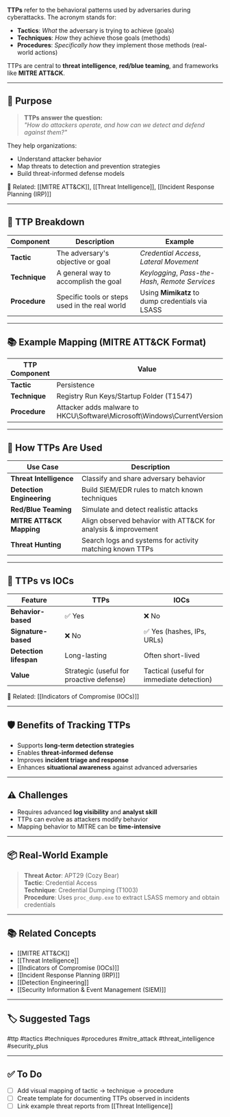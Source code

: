 **TTPs** refer to the behavioral patterns used by adversaries during cyberattacks. The acronym stands for:

- **Tactics**: _What_ the adversary is trying to achieve (goals)
- **Techniques**: _How_ they achieve those goals (methods)
- **Procedures**: _Specifically how_ they implement those methods (real-world actions)

TTPs are central to **threat intelligence**, **red/blue teaming**, and frameworks like **MITRE ATT&CK**.

---

## 🎯 Purpose

> **TTPs answer the question:**  
> _"How do attackers operate, and how can we detect and defend against them?"_

They help organizations:
- Understand attacker behavior
- Map threats to detection and prevention strategies
- Build threat-informed defense models

📎 Related: [[MITRE ATT&CK]], [[Threat Intelligence]], [[Incident Response Planning (IRP)]]

---

## 🧱 TTP Breakdown

| Component    | Description                                         | Example                                           |
|--------------|-----------------------------------------------------|---------------------------------------------------|
| **Tactic**    | The adversary's objective or goal                  | *Credential Access*, *Lateral Movement*           |
| **Technique** | A general way to accomplish the goal               | *Keylogging*, *Pass-the-Hash*, *Remote Services*  |
| **Procedure** | Specific tools or steps used in the real world     | Using **Mimikatz** to dump credentials via LSASS  |

---

## 📚 Example Mapping (MITRE ATT&CK Format)

| TTP Component        | Value                                       |
|----------------------|---------------------------------------------|
| **Tactic**           | Persistence                                 |
| **Technique**        | Registry Run Keys/Startup Folder (T1547)   |
| **Procedure**        | Attacker adds malware to HKCU\Software\Microsoft\Windows\CurrentVersion\Run |

---

## 🧰 How TTPs Are Used

| Use Case                 | Description                                                       |
|--------------------------|-------------------------------------------------------------------|
| **Threat Intelligence**  | Classify and share adversary behavior                            |
| **Detection Engineering**| Build SIEM/EDR rules to match known techniques                   |
| **Red/Blue Teaming**     | Simulate and detect realistic attacks                            |
| **MITRE ATT&CK Mapping** | Align observed behavior with ATT&CK for analysis & improvement   |
| **Threat Hunting**       | Search logs and systems for activity matching known TTPs         |

---

## 🔁 TTPs vs IOCs

| Feature            | TTPs                                         | IOCs                                      |
|--------------------|----------------------------------------------|-------------------------------------------|
| **Behavior-based** | ✅ Yes                                       | ❌ No                                     |
| **Signature-based**| ❌ No                                        | ✅ Yes (hashes, IPs, URLs)                |
| **Detection lifespan** | Long-lasting                             | Often short-lived                        |
| **Value**          | Strategic (useful for proactive defense)     | Tactical (useful for immediate detection) |

📎 Related: [[Indicators of Compromise (IOCs)]]

---

## 🛡 Benefits of Tracking TTPs

- Supports **long-term detection strategies**
- Enables **threat-informed defense**
- Improves **incident triage and response**
- Enhances **situational awareness** against advanced adversaries

---

## ⚠️ Challenges

- Requires advanced **log visibility** and **analyst skill**
- TTPs can evolve as attackers modify behavior
- Mapping behavior to MITRE can be **time-intensive**

---

## 📦 Real-World Example

> **Threat Actor**: APT29 (Cozy Bear)  
> **Tactic**: Credential Access  
> **Technique**: Credential Dumping (T1003)  
> **Procedure**: Uses `proc_dump.exe` to extract LSASS memory and obtain credentials

---

## 📚 Related Concepts

- [[MITRE ATT&CK]]
- [[Threat Intelligence]]
- [[Indicators of Compromise (IOCs)]]
- [[Incident Response Planning (IRP)]]
- [[Detection Engineering]]
- [[Security Information & Event Management (SIEM)]]

---

## 🏷 Suggested Tags

#ttp #tactics #techniques #procedures #mitre_attack #threat_intelligence #security_plus

---

## ✅ To Do

- [ ] Add visual mapping of tactic → technique → procedure
- [ ] Create template for documenting TTPs observed in incidents
- [ ] Link example threat reports from [[Threat Intelligence]]
